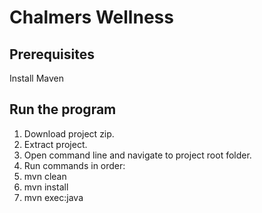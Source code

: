 # Chalmers Wellness

## Prerequisites
Install Maven

## Run the program
1. Download project zip.
2. Extract project.
3. Open command line and navigate to project root folder.
4. Run commands in order: 
  1. mvn clean
  2. mvn install
  3. mvn exec:java
